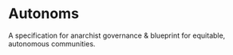 # Autonoms

A specification for anarchist governance & blueprint for equitable, autonomous communities.

